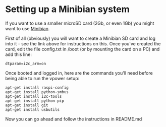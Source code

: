 # Setting up a Minibian system

If you want to use a smaller microSD card (2Gb, or even 1Gb) you might want to use [Minibian](https://minibianpi.wordpress.com/).

First of all (obviously) you will want to create a Minibian SD card and log into it - see the link above for instructions on this.
Once you've created the card, edit the file config.txt in /boot (or by mounting the card on a PC) and add this line:

```dtparam=i2c_arm=on```


Once booted and logged in, here are the commands you'll need before being able to run the vpower setup:

```apt-get install python
apt-get install raspi-config
apt-get install python-smbus
apt-get install i2c-tools
apt-get install python-pip
apt-get install git
apt-get install usbutils
```

Now you can go ahead and follow the instructions in README.md

